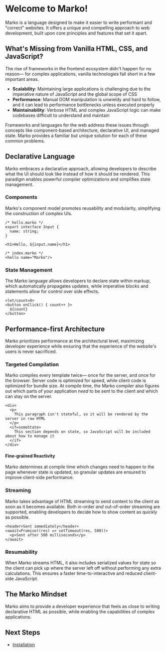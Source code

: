 # Welcome to Marko!

Marko is a language designed to make it easier to write performant and "correct" websites. It offers a unique and compelling approach to web development, built upon core principles and features that set it apart.

## What's Missing from Vanilla HTML, CSS, and JavaScript?

The rise of frameworks in the frontend ecosystem didn't happen for no reason— for complex applications, vanilla technologies fall short in a few important areas.

- **Scalability**: Maintaining large applications is challenging due to the imperative nature of JavaScript and the global scope of CSS
- **Performance**: Manual DOM manipulation is unwieldy and hard to follow, and it can lead to performance bottlenecks unless executed properly
- **Maintainability**: Verbose HTML and complex JavaScript logic can make codebases difficult to understand and maintain

Frameworks and languages for the web address these issues through concepts like component-based architecture, declarative UI, and managed state. Marko provides a familiar but unique solution for each of these common problems.

## Declarative Language

Marko embraces a declarative approach, allowing developers to describe what the UI should look like instead of how it should be rendered. This paradigm enables powerful compiler optimizations and simplifies state management.

### Components

Marko's component model promotes reusability and modularity, simplifying the construction of complex UIs.

```marko
/* hello.marko */
export interface Input {
  name: string;
}

<h1>Hello, ${input.name}</h1>
```

```marko
/* index.marko */
<hello name="Marko"/>
```

### State Management

The Marko language allows developers to declare state within markup, which automatically propagates updates, while imperative blocks and statements allow for control over side effects.

```marko
<let/count=0>
<button onClick() { count++ }>
  ${count}
</button>
```

## Performance-first Architecture

Marko prioritizes performance at the architectural level, maximizing developer experience while ensuring that the experience of the website's users is never sacrificed.

### Targeted Compilation

Marko compiles every template twice— once for the server, and once for the browser. Server code is optimized for speed, while client code is optimized for bundle size. At compile time, the Marko compiler also figures out which parts of your application _need_ to be sent to the client and which can stay on the server.

```marko
<div>
  <p>
    This paragraph isn't stateful, so it will be rendered by the server in raw HTML
  </p>
  <if=someState>
    This section depends on state, so JavaScript will be included about how to manage it
  </if>
</div>
```

#### Fine-grained Reactivity

Marko determines at compile time which changes need to happen to the page whenever state is updated, so granular updates are ensured to improve client-side performance.

### Streaming

Marko takes advantage of HTML streaming to send content to the client as soon as it becomes available. Both in-order _and_ out-of-order streaming are supported, enabling developers to decide how to show content as quickly as possible.

```marko
<header>Sent immediately</header>
<await=Promise((res) => setTimeout(res, 500))>
  <p>Sent after 500 milliseconds</p>
</await>
```

### Resumability

When Marko streams HTML, it also includes serialized values for state so the client can pick up where the server left off without performing any extra calculations. This ensures a faster time-to-interactive and reduced client-side JavaScript.

## The Marko Mindset

Marko aims to provide a developer experience that feels as close to writing declarative HTML as possible, while enabling the capabilities of complex applications.

## Next Steps

- [Installation](./installation.md)
